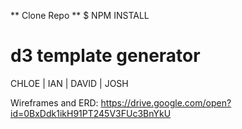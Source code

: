 ** Clone Repo **
$ NPM INSTALL

# d3 template generator
CHLOE | IAN | DAVID | JOSH

Wireframes and ERD:
https://drive.google.com/open?id=0BxDdk1ikH91PT245V3FUc3BnYkU
